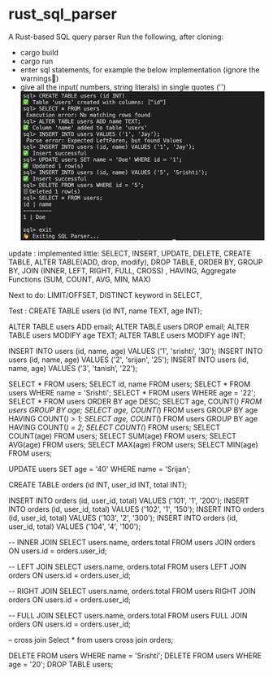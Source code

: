 # rust_sql_parser
A Rust-based SQL query parser 
Run the following, after cloning:
- cargo build
- cargo run
- enter sql statements, for example the below implementation (ignore the warnings😬)
- give all the input( numbers, string literals) in single quotes ('')
![execution](image-1.png)


update : implemented little: 
SELECT, INSERT, UPDATE, DELETE, CREATE TABLE, ALTER TABLE(ADD, drop, modify), DROP TABLE, ORDER BY,  GROUP BY, JOIN (INNER, LEFT, RIGHT, FULL, CROSS) , HAVING, Aggregate Functions (SUM, COUNT, AVG, MIN, MAX)

Next to do:
LIMIT/OFFSET,  DISTINCT keyword in SELECT,

Test : 
CREATE TABLE users (id INT, name TEXT, age INT);

ALTER TABLE users ADD email;
ALTER TABLE users DROP email;
ALTER TABLE users MODIFY age TEXT; 
ALTER TABLE users MODIFY age INT;

INSERT INTO users (id, name, age) VALUES ('1', 'srishti', '30');
INSERT INTO users (id, name, age) VALUES ('2', 'srijan', '25');
INSERT INTO users (id, name, age) VALUES ('3', 'tanish’, '22');

SELECT * FROM users;
SELECT id, name FROM users;
SELECT * FROM users WHERE name = 'Srishti';
SELECT * FROM users WHERE age = '22';
SELECT * FROM users ORDER BY age DESC;
SELECT age, COUNT(*) FROM users GROUP BY age;
SELECT age, COUNT(*) FROM users GROUP BY age HAVING COUNT(*) > 1;
SELECT age, COUNT(*) FROM users GROUP BY age HAVING COUNT(*) = 2;
SELECT COUNT(*) FROM users;
SELECT COUNT(age) FROM users;
SELECT SUM(age) FROM users;
SELECT AVG(age) FROM users;
SELECT MAX(age) FROM users;
SELECT MIN(age) FROM users;

UPDATE users SET age = '40' WHERE name = 'Srijan';

CREATE TABLE orders (id INT, user_id INT, total INT);

INSERT INTO orders (id, user_id, total) VALUES ('101', '1', '200');
INSERT INTO orders (id, user_id, total) VALUES ('102', '1', '150');
INSERT INTO orders (id, user_id, total) VALUES ('103', '2', '300');
INSERT INTO orders (id, user_id, total) VALUES ('104', '4', '100');

-- INNER JOIN
SELECT users.name, orders.total FROM users JOIN orders ON users.id = orders.user_id;

-- LEFT JOIN
SELECT users.name, orders.total FROM users LEFT JOIN orders ON users.id = orders.user_id;

-- RIGHT JOIN
SELECT users.name, orders.total FROM users RIGHT JOIN orders ON users.id = orders.user_id;

-- FULL JOIN
SELECT users.name, orders.total FROM users FULL JOIN orders ON users.id = orders.user_id;

– cross join
Select * from users cross join orders;

DELETE FROM users WHERE name = 'Srishti';
DELETE FROM users WHERE age = '20';
DROP TABLE users;


